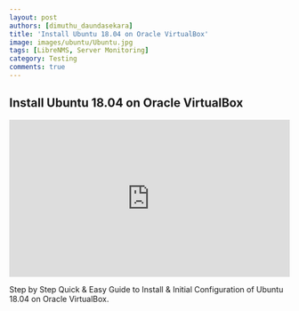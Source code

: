 ```yaml
---
layout: post
authors: [dimuthu_daundasekara]
title: 'Install Ubuntu 18.04 on Oracle VirtualBox'
image: images/ubuntu/Ubuntu.jpg
tags: [LibreNMS, Server Monitoring]
category: Testing
comments: true
---
```


## Install Ubuntu 18.04 on Oracle VirtualBox

<style>.embed-container { position: relative; padding-bottom: 56.25%; height: 0; overflow: hidden; max-width: 100%; } .embed-container iframe, .embed-container object, .embed-container embed { position: absolute; top: 0; left: 0; width: 100%; height: 100%; }</style><div class='embed-container'><iframe src='https://www.youtube.com/embed/hqjE4KySvWU' frameborder='0' allowfullscreen></iframe></div>


Step by Step Quick & Easy Guide to Install & Initial Configuration of Ubuntu 18.04 on Oracle VirtualBox.